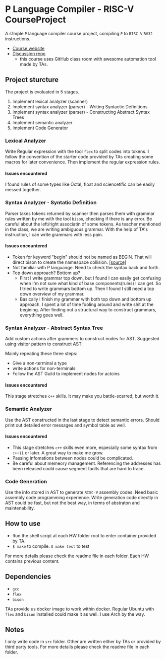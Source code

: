 # P Language Compiler - RISC-V CourseProject
A s1mple `P` language compiler course project, compiling `P` to `RISC-V` `RV32` instructions.
* [Course website](https://compiler-s20.github.io/)
* [Discussion repo](https://github.com/compiler-s20/discussion/)
    * this course uses GitHub class room with awesome automation tool made by TAs.

## Project sturcture
The project is evoluated in 5 stages.
1. Implement lexical analyzer (scanner)
2. Implement syntax analyzer (parser) - Writing Syntactic Definitions
3. Implement syntax analyzer (parser) - Constructing Abstract Syntax Trees
4. Implement semantic analyzer
5. Implement Code Generator

### Lexical Analyzer
Write Regular expression with the tool `flex` to split codes into tokens. I follow the convention of the starter code provided by TAs creating some macros for later convenience. Then implement the regular expression rules.

#### Issues encountered
I found rules of some types like Octal, float and sciencetific can be easily messed together.

### Syntax Analyzer - Syntatic Definition
Parser takes tokens returned by scanner then parses them with grammar rules written by me with the tool `bison`, checking if there is any error. Be careful about the left/right associatin of some tokens. As teacher mentioned in the class, we are writing ambiguous grammar. With the help of TA's instruction, I can write grammars with less pain.

#### Issues encountered
* Token for keyword "begin" should not be named as BEGIN. That will direct bison to create the namespace collision. [[source]](https://bytes.com/topic/c/answers/861576-error-expected-identifier-before-token#post3456702)
* Not familiar with P languange. Need to check the syntax back and forth.
* Top down approach? Bottom up?
  * First I write grammar top down, but I found I can easily get confusing when I'm not sure what kind of base components(rules) I can get. So I tried to write grammars bottom up. Then I found I still need a top down overview of my grammar.
  * Basically I finish my grammar with both top down and bottom up approach. I spent a lot of time fooling around and write shit at the begining. After finding out a structural way to construct grammars, everything goes well.

### Syntax Analyzer - Abstract Syntax Tree
Add custom actions after grammers to construct nodes for AST. Suggested using visitor pattern to construct AST.

Mainly repeating these three steps:
* Give a non-terminal a type
* write actions for non-terminals
* Follow the AST Guild to implement nodes for actoins

#### Issues encountered
This stage stretches `c++` skills. It may make you battle-scarred, but worth it.

### Semantic Analyzer
Use the AST constructed in the last stage to detect semantic errors. Should print out detailed error messages and symbol table as well.

#### Issues encountered
* This stage stretches `c++` skills even more, especially some syntax from `c++11` or later. A great way to make me grow.
* Passing infomations between nodes could be complicated.
* Be careful about memeory management. Referencing the addresses has been released could cause segment faults that are hard to trace.

### Code Generation
Use the info stored in AST to generate `RISC-V` assembly codes. Need basic assembly code programming experience. Write generation code directly in AST could be fast, but not the best way, in terms of abstraton and maintenability.

## How to use
* Run the shell script at each HW folder root to enter container provided by TA.
* `$ make` to compile. `$ make test` to test

For more details please check the readme file in each folder. Each HW contains previous content.

## Dependencies
* `gcc`
* `flex`
* `bison`

TAs provide us docker image to work within docker. Regular Ubuntu with `flex` and `bison` installed could make it as well. I use Arch by the way.

## Notes
I only write code in `src` folder. Other are written either by TAs or provided by third party tools. For more details please check the readme file in each folder.
